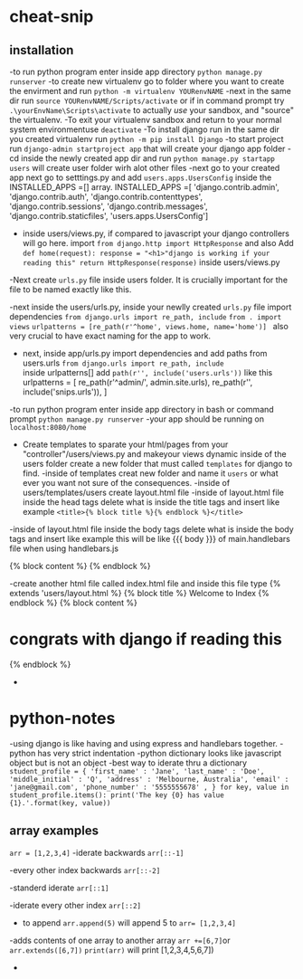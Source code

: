 # cheat-snip
## installation
-to run python program enter inside app directory `python manage.py runserver`
-to create new virtualenv go to folder where you want to create the envirment and run `python -m virtualenv YOURenvNAME`
-next in the same dir run `source YOURenvNAME/Scripts/activate` or if in command prompt try `.\yourEnvName\Scripts\activate` to actually _use_ your sandbox, and "source" the virtualenv.
-To exit your virtualenv sandbox and return to your normal system environmentuse `deactivate`
-To install django run in the same dir you created virtualenv run `python -m pip install Django`
-to start project run `django-admin startproject app` that will create your django app folder
-cd inside the newly created app dir and run `python manage.py startapp users` will create user folder wirh alot other files
-next go to your created app next go to setttings.py and add `users.apps.UsersConfig` inside the  INSTALLED_APPS =[] array.
 INSTALLED_APPS =[ 
    'django.contrib.admin',
    'django.contrib.auth',
    'django.contrib.contenttypes',
    'django.contrib.sessions',
    'django.contrib.messages',
    'django.contrib.staticfiles',
    'users.apps.UsersConfig']

- inside users/views.py, if compared to javascript your django controllers will go here.
import `from django.http import HttpResponse` and also
Add `def home(request): response = "<h1>"django is working if your reading this" return HttpResponse(response)` 
inside users/views.py

-Next create `urls.py` file inside users folder. It is crucially important for the file to be named exactly like this.

-next inside the users/urls.py, inside your newlly created `urls.py` file import dependencies
`from django.urls import re_path, include`
`from . import views` 
`urlpatterns = [re_path(r'^home', views.home, name='home')] `
also very crucial to have exact naming for the app to work.

- next, inside app/urls.py import dependencies and add paths from users.urls
`from django.urls import re_path, include`  
inside urlpatterns[] add ` path(r'', include('users.urls')) ` like this
   urlpatterns = [
    re_path(r'^admin/', admin.site.urls),
    re_path(r'', include('snips.urls')),
]



-to run python program enter inside app directory in bash or command prompt `python manage.py runserver`
-your app should be running on `localhost:8080/home`
- Create templates to sparate your html/pages from your "controller"/users/views.py and makeyour views dynamic inside of the users folder create a new folder that must called `templates` for django to find. 
-inside of templates creat new folder and name it `users` or what ever you want not sure of the consequences.
-inside of users/templates/users create layout.html file
-inside of layout.html file inside the head tags delete what is inside the title tags and insert like example
`<title>{% block title %}{% endblock %}</title>`

-inside of layout.html file inside the body tags delete what is inside the body tags and insert like example
this will be like {{{ body }}} of main.handlebars file when using handlebars.js
<body>
{% block content %}
{% endblock %}
</body> 

-create another html file called index.html file and inside this file type
 {% extends 'users/layout.html %} 
 {% block title %} Welcome to Index {% endblock %} 
  {% block content %}
   <h1>congrats with django if reading this</h1>
  {% endblock %}



-


# python-notes
-using django is like having and using express and handlebars together. 
-python has very strict indentation
-python dictionary looks like javascript object but is not an object
-best way to iderate thru a dictionary
`student_profile = {
        'first_name' : 'Jane',
        'last_name' : 'Doe',
        'middle_initial' : 'Q',
        'address' : 'Melbourne, Australia',
        'email' : 'jane@gmail.com',
        'phone_number' : '5555555678' ,
        }
for key, value in student_profile.items():
    print('The key {0} has value {1}.'.format(key, value))`

## array examples
`arr = [1,2,3,4]`
-iderate backwards `arr[::-1]`

-every other index backwards `arr[::-2]`

-standerd iderate `arr[::1]`

-iderate every other index `arr[::2]`

- to append `arr.append(5)` will append 5 to `arr= [1,2,3,4]`

-adds contents of one array to another array `arr +=[6,7]`or `arr.extends([6,7])`
`print(arr)` will print [1,2,3,4,5,6,7])

-